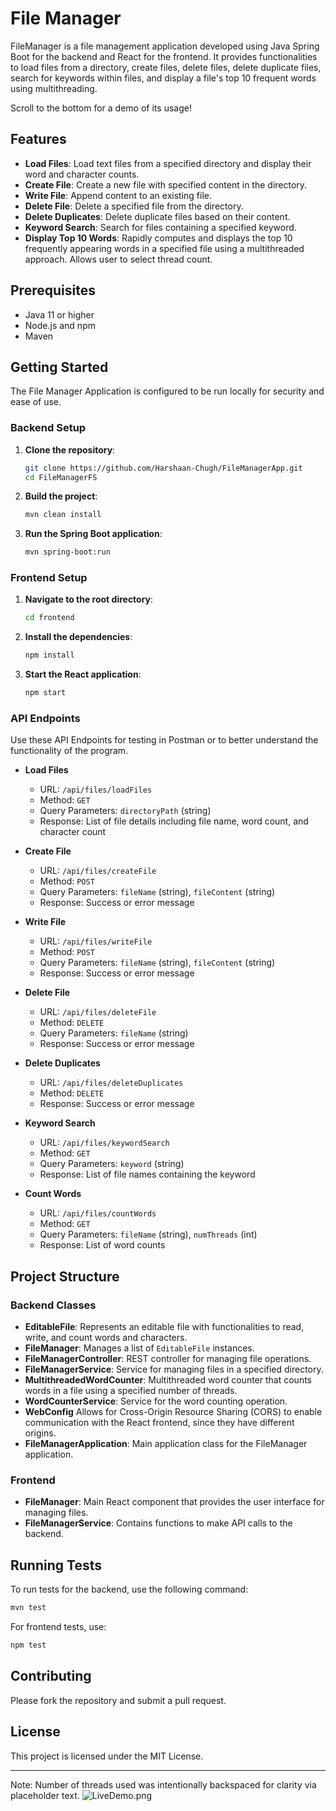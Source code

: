 # File Manager

FileManager is a file management application developed using Java Spring Boot for the backend and React for the frontend. It provides functionalities to load files from a directory, create files, delete files, delete duplicate files, search for keywords within files, and display a file's top 10 frequent words using multithreading.

Scroll to the bottom for a demo of its usage!

## Features

- **Load Files**: Load text files from a specified directory and display their word and character counts.
- **Create File**: Create a new file with specified content in the directory.
- **Write File**: Append content to an existing file.
- **Delete File**: Delete a specified file from the directory.
- **Delete Duplicates**: Delete duplicate files based on their content.
- **Keyword Search**: Search for files containing a specified keyword.
- **Display Top 10 Words**: Rapidly computes and displays the top 10 frequently appearing words in a specified file using a multithreaded approach. Allows user to select thread count.

## Prerequisites

- Java 11 or higher
- Node.js and npm
- Maven

## Getting Started
The File Manager Application is configured to be run locally for security and ease of use.
### Backend Setup

1. **Clone the repository**:
    ```sh
    git clone https://github.com/Harshaan-Chugh/FileManagerApp.git
    cd FileManagerFS
    ```

2. **Build the project**:
    ```sh
    mvn clean install
    ```

3. **Run the Spring Boot application**:
    ```sh
    mvn spring-boot:run
    ```

### Frontend Setup

1. **Navigate to the root directory**:
    ```sh
    cd frontend
    ```

2. **Install the dependencies**:
    ```sh
    npm install
    ```

3. **Start the React application**:
    ```sh
    npm start
    ```

### API Endpoints
Use these API Endpoints for testing in Postman or to better understand the functionality of the program. 
- **Load Files**
    - URL: `/api/files/loadFiles`
    - Method: `GET`
    - Query Parameters: `directoryPath` (string)
    - Response: List of file details including file name, word count, and character count

- **Create File**
    - URL: `/api/files/createFile`
    - Method: `POST`
    - Query Parameters: `fileName` (string), `fileContent` (string)
    - Response: Success or error message

- **Write File**
    - URL: `/api/files/writeFile`
    - Method: `POST`
    - Query Parameters: `fileName` (string), `fileContent` (string)
    - Response: Success or error message

- **Delete File**
    - URL: `/api/files/deleteFile`
    - Method: `DELETE`
    - Query Parameters: `fileName` (string)
    - Response: Success or error message

- **Delete Duplicates**
    - URL: `/api/files/deleteDuplicates`
    - Method: `DELETE`
    - Response: Success or error message

- **Keyword Search**
    - URL: `/api/files/keywordSearch`
    - Method: `GET`
    - Query Parameters: `keyword` (string)
    - Response: List of file names containing the keyword

- **Count Words**
    - URL: `/api/files/countWords`
    - Method: `GET`
    - Query Parameters: `fileName` (string), `numThreads` (int)
    - Response: List of word counts

## Project Structure

### Backend Classes

- **EditableFile**: Represents an editable file with functionalities to read, write, and count words and characters.
- **FileManager**: Manages a list of `EditableFile` instances.
- **FileManagerController**: REST controller for managing file operations.
- **FileManagerService**: Service for managing files in a specified directory.
- **MultithreadedWordCounter**: Multithreaded word counter that counts words in a file using a specified number of threads.
- **WordCounterService**: Service for the word counting operation.
- **WebConfig** Allows for Cross-Origin Resource Sharing (CORS) to enable communication with the React frontend, since they have different origins.
- **FileManagerApplication**: Main application class for the FileManager application.

### Frontend

- **FileManager**: Main React component that provides the user interface for managing files.
- **FileManagerService**: Contains functions to make API calls to the backend.

## Running Tests

To run tests for the backend, use the following command:
```sh
mvn test
```

For frontend tests, use:
```sh
npm test
```

## Contributing

Please fork the repository and submit a pull request.

## License

This project is licensed under the MIT License.

-----------------------------------------------
Note: Number of threads used was intentionally backspaced for clarity via placeholder text.
![LiveDemo.png](demo.png)